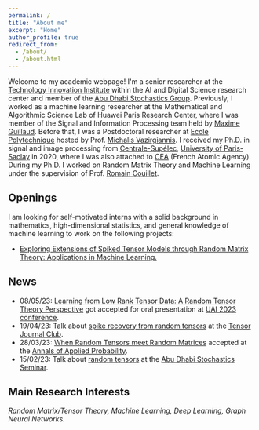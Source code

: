 ```yaml
---
permalink: /
title: "About me"
excerpt: "Home"
author_profile: true
redirect_from: 
  - /about/
  - /about.html
---
```


Welcome to my academic webpage! I'm a senior researcher at the [Technology Innovation Institute](https://www.tii.ae/) within the AI and Digital Science research center and member of the [Abu Dhabi Stochastics Group](https://wp.nyu.edu/adsg/). Previously, I worked as a machine learning researcher at the Mathematical and Algorithmic Science Lab of Huawei Paris Research Center, where I was member of the Signal and Information Processing team held by [Maxime Guillaud](http://research.mguillaud.net/). Before that, I was a Postdoctoral researcher at [Ecole Polytechnique](https://www.polytechnique.edu/en) hosted by Prof. [Michalis Vazirgiannis](http://www.lix.polytechnique.fr/Labo/Michalis.Vazirgiannis/). I received my Ph.D. in signal and image processing from [Centrale-Supélec](https://www.centralesupelec.fr/), [University of Paris-Saclay](https://www.universite-paris-saclay.fr/en) in 2020, where I was also attached to [CEA](http://www.cea.fr/) (French Atomic Agency). During my Ph.D. I worked on Random Matrix Theory and Machine Learning under the supervision of Prof. [Romain Couillet](https://polaris.imag.fr/romain.couillet/index.html).

**Openings**
-
I am looking for self-motivated interns with a solid background in mathematics, high-dimensional statistics, and general knowledge of machine learning to work on the following projects:
- [Exploring Extensions of Spiked Tensor Models through Random Matrix Theory: Applications in Machine Learning.](https://melaseddik.github.io/files/internship_rtt.pdf)

**News**
-
- 08/05/23: [Learning from Low Rank Tensor Data: A Random Tensor Theory Perspective](https://melaseddik.github.io/files/uai2023.pdf) got accepted for oral presentation at [UAI 2023 conference](https://www.auai.org/uai2023/).
- 19/04/23: Talk about [spike recovery from random tensors](http://math.univ-lyon1.fr/~vignes/pmwiki/Docs/TJC/TJC-20230419-Seddik.pdf) at the [Tensor Journal Club](http://math.univ-lyon1.fr/homes-www/vignes/TJC/Now).
- 28/03/23: [When Random Tensors meet Random Matrices](https://arxiv.org/abs/2112.12348) accepted at the [Annals of Applied Probability](https://imstat.org/journals-and-publications/annals-of-applied-probability/).
- 15/02/23: Talk about [random tensors](https://melaseddik.github.io/files/slides/slides_random_tensors.pdf) at the [Abu Dhabi Stochastics Seminar](https://wp.nyu.edu/adps/).

**Main Research Interests**
-
*Random Matrix/Tensor Theory, Machine Learning, Deep Learning, Graph Neural Networks.*



